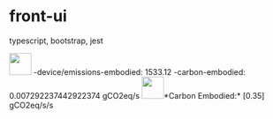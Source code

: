 # front-ui
typescript, bootstrap, jest


<image width="40" height="40" src="https://if.greensoftware.foundation/img/logo.svg">
          -device/emissions-embodied: 1533.12
          -carbon-embodied: 0.007292237442922374 gCO2eq/s
<image width="40" height="40" src="https://if.greensoftware.foundation/img/logo.svg"><span style="color:#green">*Carbon Embodied:* [0.35] gCO2eq/s/s</span>
